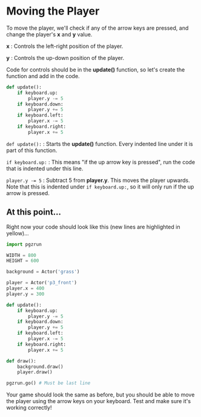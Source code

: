 # Moving the Player

To move the player, we'll check if any of the arrow keys are pressed, and change the player's **x** and **y** value.

**x** : Controls the left-right position of the player.

**y** : Controls the up-down position of the player.

Code for controls should be in the **update()** function, so let's create the function and add in the code.

```python
def update():
    if keyboard.up:
        player.y -= 5
    if keyboard.down:
        player.y += 5
    if keyboard.left:
        player.x -= 5
    if keyboard.right:
        player.x += 5
```

```def update():``` : Starts the **update()** function. Every indented line under it is part of this function.

```if keyboard.up:``` : This means "if the up arrow key is pressed", run the code that is indented under this line.

```player.y -= 5``` : Subtract 5 from **player.y**. This moves the player upwards. Note that this is indented under ```if keyboard.up:```, so it will only run if the up arrow is pressed.

## At this point...

Right now your code should look like this (new lines are highlighted in yellow)...

```python hl_lines="12 13 14 15 16 17 18 19 20"
import pgzrun

WIDTH = 800
HEIGHT = 600

background = Actor('grass')

player = Actor('p3_front')
player.x = 400
player.y = 300

def update():
    if keyboard.up:
        player.y -= 5
    if keyboard.down:
        player.y += 5
    if keyboard.left:
        player.x -= 5
    if keyboard.right:
        player.x += 5

def draw():
    background.draw()
    player.draw()

pgzrun.go() # Must be last line

```

Your game should look the same as before, but you should be able to move the player using the arrow keys on your keyboard. Test and make sure it's working correctly!